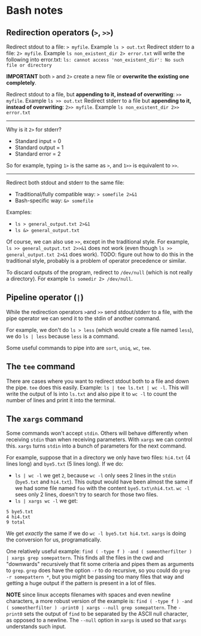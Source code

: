 # Bash notes

## Redirection operators (`>`, `>>`)

Redirect stdout to a file: `> myfile`. Example `ls > out.txt`
Redirect stderr to a file: `2> myfile`. Example `ls non_existent_dir 2> error.txt` will write the following into error.txt: `ls: cannot access 'non_existent_dir': No such file or directory`

**IMPORTANT** both `>` and `2>` create a new file or **overwrite the existing one completely**.

Redirect stdout to a file, but **appending to it, instead of overwriting**: `>> myfile`. Example `ls >> out.txt`
Redirect stderr to a file but **appending to it, instead of overwriting**: `2>> myfile`. Example `ls non_existent_dir 2>> error.txt`

---
Why is it `2>` for stderr?

* Standard input = 0
* Standard output = 1
* Standard error = 2

So for example, typing `1>` is the same as `>`, and `1>>` is equivalent to `>>`.

---

Redirect both stdout and stderr to the same file:
* Traditional/fully compatible way: `> somefile 2>&1`
* Bash-specific way: `&> somefile`


Examples:
* `ls > general_output.txt 2>&1`
* `ls &> general_output.txt`

Of course, we can also use `>>`, except in the traditional style. For example, `ls >> general_output.txt 2>>&1` does not work (even though `ls >> general_output.txt 2>&1` does work). TODO: figure out how to do this in the traditional style, probably is a problem of operator precedence or similar.

To discard outputs of the program, redirect to `/dev/null` (which is not really a directory). For example `ls somedir 2> /dev/null`.

## Pipeline operator (`|`)

While the redirection operators `>`and `>>` send stdout/stderr to a file, with the pipe operator we can send it to the stdin of another command.

For example, we don't do `ls > less` (which would create a file named `less`), we do `ls | less` because `less` is a command.

Some useful commands to pipe into are `sort`, `uniq`, `wc`, `tee`.

## The `tee` command

There are cases where you want to redirect stdout both to a file and down the pipe. `tee` does this easily. Example: `ls | tee ls.txt | wc -l`. This will write the output of ls into `ls.txt` and also pipe it to `wc -l` to count the number of lines and print it into the terminal.

## The `xargs` command

Some commands won't accept `stdin`. Others will behave differently when receiving `stdin` than when receiving parameters. With `xargs` we can control this. `xargs` turns `stdin` into a bunch of parameters for the next command.

For example, suppose that in a directory we only have two files: `hi4.txt` (4 lines long) and `bye5.txt` (5 lines long). If we do:
* `ls | wc -l` we get `2`, because `wc -l` only sees 2 lines in the `stdin` (`bye5.txt` and `hi4.txt`). This output would have been almost the same if we had some file named `foo` with the content `bye5.txt\nhi4.txt`. `wc -l` sees only 2 lines, doesn't try to search for those two files.
* `ls | xargs wc -l` we get:

```
5 bye5.txt
4 hi4.txt
9 total
```

We get *exactly* the same if we do `wc -l bye5.txt hi4.txt`. `xargs` is doing the conversion for us, programatically.

One relatively useful example: `find ( -type f ) -and ( someotherfilter ) | xargs grep somepattern`. This finds all the files in the cwd and "downwards" recursively that fit some criteria and pipes them as arguments to `grep`. `grep` does have the option `-r` to do recursive, so you could do `grep -r somepattern *`, but you might be passing too many files that way and getting a huge output if the pattern is present in a lot of files.

**NOTE** since linux accepts filenames with spaces and even newline characters, a more robust version of the example is: `find ( -type f ) -and ( someotherfilter ) -print0 | xargs --null grep somepattern`. The `-print0` sets the output of `find` to be separated by the ASCII null character, as opposed to a newline. The `--null` option in `xargs` is used so that `xargs` understands such input.

